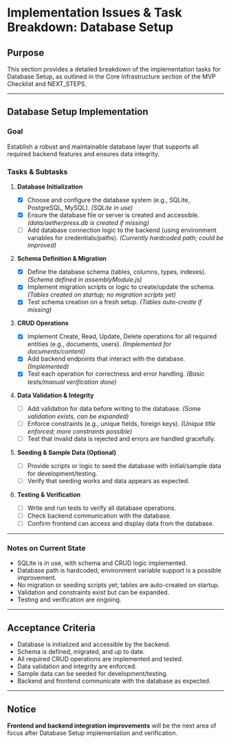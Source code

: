 # Implementation Issues & Task Breakdown: Database Setup

## Purpose

This section provides a detailed breakdown of the implementation tasks for Database Setup, as outlined in the Core Infrastructure section of the MVP Checklist and NEXT_STEPS.

---

## Database Setup Implementation

### Goal

Establish a robust and maintainable database layer that supports all required backend features and ensures data integrity.

### Tasks & Subtasks

1. **Database Initialization**

   - [x] Choose and configure the database system (e.g., SQLite, PostgreSQL, MySQL). _(SQLite in use)_
   - [x] Ensure the database file or server is created and accessible. _(data/aetherpress.db is created if missing)_
   - [ ] Add database connection logic to the backend (using environment variables for credentials/paths). _(Currently hardcoded path; could be improved)_

2. **Schema Definition & Migration**

   - [x] Define the database schema (tables, columns, types, indexes). _(Schema defined in assemblyModule.js)_
   - [x] Implement migration scripts or logic to create/update the schema. _(Tables created on startup; no migration scripts yet)_
   - [x] Test schema creation on a fresh setup. _(Tables auto-create if missing)_

3. **CRUD Operations**

   - [x] Implement Create, Read, Update, Delete operations for all required entities (e.g., documents, users). _(Implemented for documents/content)_
   - [x] Add backend endpoints that interact with the database. _(Implemented)_
   - [x] Test each operation for correctness and error handling. _(Basic tests/manual verification done)_

4. **Data Validation & Integrity**

   - [ ] Add validation for data before writing to the database. _(Some validation exists, can be expanded)_
   - [ ] Enforce constraints (e.g., unique fields, foreign keys). _(Unique title enforced; more constraints possible)_
   - [ ] Test that invalid data is rejected and errors are handled gracefully.

5. **Seeding & Sample Data (Optional)**

   - [ ] Provide scripts or logic to seed the database with initial/sample data for development/testing.
   - [ ] Verify that seeding works and data appears as expected.

6. **Testing & Verification**
   - [ ] Write and run tests to verify all database operations.
   - [ ] Check backend communication with the database.
   - [ ] Confirm frontend can access and display data from the database.

---

### Notes on Current State

- SQLite is in use, with schema and CRUD logic implemented.
- Database path is hardcoded; environment variable support is a possible improvement.
- No migration or seeding scripts yet; tables are auto-created on startup.
- Validation and constraints exist but can be expanded.
- Testing and verification are ongoing.

---

## Acceptance Criteria

- Database is initialized and accessible by the backend.
- Schema is defined, migrated, and up to date.
- All required CRUD operations are implemented and tested.
- Data validation and integrity are enforced.
- Sample data can be seeded for development/testing.
- Backend and frontend communicate with the database as expected.

---

## Notice

**Frontend and backend integration improvements** will be the next area of focus after Database Setup implementation and verification.
